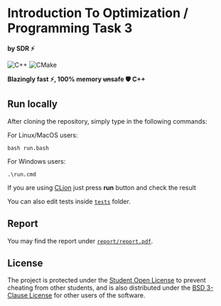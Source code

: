 # Introduction To Optimization / Programming Task 3

**by SDR ⚡**

![C++](https://img.shields.io/badge/c++-%2300599C.svg?style=for-the-badge&logo=c%2B%2B&logoColor=white) ![CMake](https://img.shields.io/badge/CMake-%23008FBA.svg?style=for-the-badge&logo=cmake&logoColor=white)

**Blazingly fast ⚡, 100% memory ~~un~~safe 🛡️ C++**

## Run locally
After cloning the repository, simply type in the following commands:

For Linux/MacOS users:
```shell
bash run.bash
```

For Windows users:
```shell
.\run.cmd
```


If you are using [CLion](https://www.jetbrains.com/ru-ru/clion/) just press **run** button and check the result

You can also edit tests inside [`tests`](/tests) folder.

## Report

You may find the report under [`report/report.pdf`](/report/report.pdf).

## License

The project is protected under the [Student Open License](/LICENSE) to prevent
cheating from other students, and is also distributed under the
[BSD 3-Clause License](/LICENSE-BSD) for other users of the software.